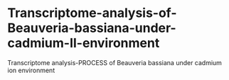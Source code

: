 # Transcriptome-analysis-of-Beauveria-bassiana-under-cadmium-II-environment
Transcriptome analysis-PROCESS of Beauveria bassiana under cadmium ion environment
